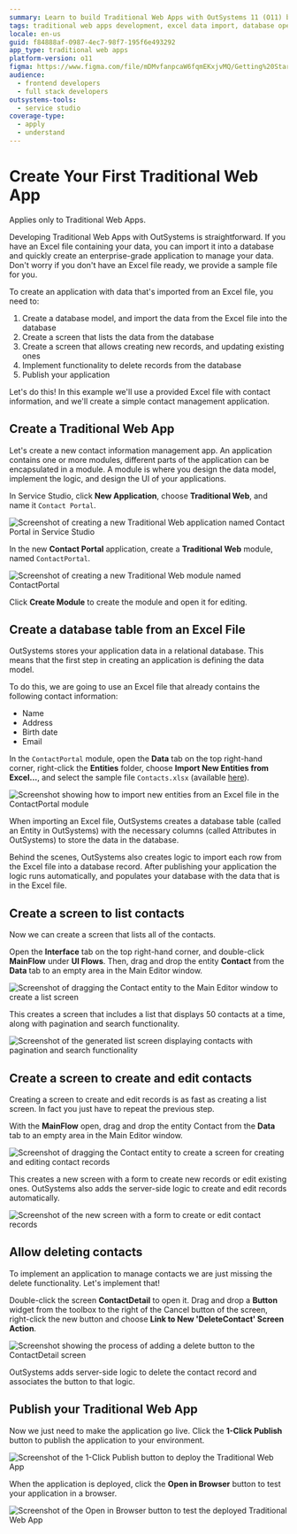 ```yaml
---
summary: Learn to build Traditional Web Apps with OutSystems 11 (O11) by importing Excel data and managing contacts.
tags: traditional web apps development, excel data import, database operation, data management, application publishing
locale: en-us
guid: f84888af-0987-4ec7-98f7-195f6e493292
app_type: traditional web apps
platform-version: o11
figma: https://www.figma.com/file/mDMvfanpcaW6fqmEKxjvMQ/Getting%20Started?node-id=67:35
audience:
  - frontend developers
  - full stack developers
outsystems-tools:
  - service studio
coverage-type:
  - apply
  - understand
---
```


# Create Your First Traditional Web App

<div class="info" markdown="1">

Applies only to Traditional Web Apps.

</div>

Developing Traditional Web Apps with OutSystems is straightforward. If you have an Excel file containing your data, you can import it into a database and quickly create an enterprise-grade application to manage your data. Don't worry if you don't have an Excel file ready, we provide a sample file for you. 

To create an application with data that's imported from an Excel file, you need to:

1. Create a database model, and import the data from the Excel file into the database
2. Create a screen that lists the data from the database
3. Create a screen that allows creating new records, and updating existing ones
4. Implement functionality to delete records from the database
5. Publish your application

Let's do this! In this example we'll use a provided Excel file with contact information, and we'll create a simple contact management application.

## Create a Traditional Web App

Let's create a new contact information management app. An application contains one or more modules, different parts of the application can be encapsulated in a module. A module is where you design the data model, implement the logic, and design the UI of your applications.

In Service Studio, click **New Application**, choose **Traditional Web**, and name it `Contact Portal`.

![Screenshot of creating a new Traditional Web application named Contact Portal in Service Studio](images/create-web-01.png "New Application Creation")

In the new **Contact Portal** application, create a **Traditional Web** module, named `ContactPortal`.

![Screenshot of creating a new Traditional Web module named ContactPortal](images/create-web-02.png "New Module Creation")

Click **Create Module** to create the module and open it for editing.

## Create a database table from an Excel File

OutSystems stores your application data in a relational database. This means that the first step in creating an application is defining the data model.

To do this, we are going to use an Excel file that already contains the following contact information:

* Name
* Address
* Birth date
* Email

In the `ContactPortal` module, open the **Data** tab on the top right-hand corner, right-click the **Entities** folder, choose **Import New Entities from Excel...**, and select the sample file `Contacts.xlsx` (available [here](resources/Contacts.xlsx)).

![Screenshot showing how to import new entities from an Excel file in the ContactPortal module](images/create-web-03.png "Import Entities from Excel")

When importing an Excel file, OutSystems creates a database table (called an Entity in OutSystems) with the necessary columns (called Attributes in OutSystems) to store the data in the database.

Behind the scenes, OutSystems also creates logic to import each row from the Excel file into a database record. After publishing your application the logic runs automatically, and populates your database with the data that is in the Excel file.

## Create a screen to list contacts

Now we can create a screen that lists all of the contacts.

Open the **Interface** tab on the top right-hand corner, and double-click **MainFlow** under **UI Flows**. Then, drag and drop the entity **Contact** from the **Data** tab to an empty area in the Main Editor window.

![Screenshot of dragging the Contact entity to the Main Editor window to create a list screen](images/create-web-04.png "Create List Screen")

This creates a screen that includes a list that displays 50 contacts at a time, along with pagination and search functionality.

![Screenshot of the generated list screen displaying contacts with pagination and search functionality](images/create-web-05.png "Contacts List Screen")

## Create a screen to create and edit contacts

Creating a screen to create and edit records is as fast as creating a list screen. In fact you just have to repeat the previous step.

With the **MainFlow** open, drag and drop the entity Contact from the **Data** tab to an empty area in the Main Editor window.

![Screenshot of dragging the Contact entity to create a screen for creating and editing contact records](images/create-web-06.png "Create Record Screen")

This creates a new screen with a form to create new records or edit existing ones. OutSystems also adds the server-side logic to create and edit records automatically.

![Screenshot of the new screen with a form to create or edit contact records](images/create-web-07.png "Contact Record Form")

## Allow deleting contacts

To implement an application to manage contacts we are just missing the delete functionality. Let's implement that!

Double-click the screen **ContactDetail** to open it. Drag and drop a **Button** widget from the toolbox to the right of the Cancel button of the screen, right-click the new button and choose **Link to New 'DeleteContact' Screen Action**.

![Screenshot showing the process of adding a delete button to the ContactDetail screen](images/create-web-09.png "Add Delete Functionality")

OutSystems adds server-side logic to delete the contact record and associates the button to that logic.

## Publish your Traditional Web App

Now we just need to make the application go live. Click the **1-Click Publish** button to publish the application to your environment.

![Screenshot of the 1-Click Publish button to deploy the Traditional Web App](images/create-web-10.png "Publish Application")

When the application is deployed, click the **Open in Browser** button to test your application in a browser.

![Screenshot of the Open in Browser button to test the deployed Traditional Web App](images/create-web-11.png "Test Application in Browser")
